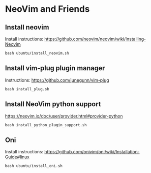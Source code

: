 # NeoVim and Friends

## Install neovim

Install instructions: https://github.com/neovim/neovim/wiki/Installing-Neovim

```
bash ubuntu/install_neovim.sh
```

## Install vim-plug plugin manager
Instructions: https://github.com/junegunn/vim-plug

```
bash install_plug.sh
```

## Install NeoVim python support

https://neovim.io/doc/user/provider.html#provider-python

```
bash install_python_plugin_support.sh
```

## Oni

Install instructions: https://github.com/onivim/oni/wiki/Installation-Guide#linux

```
bash ubuntu/install_oni.sh
```

